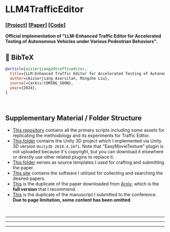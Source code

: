# LLM4TrafficEditor

### [[Project](https://aizierjiang.github.io/LLM4TrafficEditor)] [[Paper](https://drive.google.com/file/d/1ROEi_VpFwPkr0mr1BNNJzl3zMr9kIVX-/view?usp=sharing)] [[Code](https://github.com/Aizierjiang/LLM4TrafficEditor)]

**Official implementation of "LLM-Enhanced Traffic Editor for Accelerated Testing of Autonomous Vehicles under Various Pedestrian Behaviors".** 


## 📜 BibTeX
```bibtex
@article{aizierjiang24trafficeditor,
  title={LLM-Enhanced Traffic Editor for Accelerated Testing of Autonomous Vehicles under Various Pedestrian Behaviors},
  author={Aizierjiang Aiersilan, Mingzhe Liu},
  journal={arXiv:COMING_SOON},
  year={2024},
}
```

<br>


## Supplementary Material / Folder Structure

- [This repository](./) contains all the primary scripts including some assets for replicating the methodology and its experiments for Traffic Editor.
- [This folder](./Unity3DProject/) contains the Unity 3D project which I implemented via Unity 3D version `Unity3D 2018.4.16f1`. Note that "EasyMovieTexture" plugin is not uploaded because it's copyright, but you can download it elsewhere or directly use other related plugins to replace it.
- [This folder](./Submission) serves as source templates I used for crafting and submitting the paper.
- [This site](https://harzing.com/resources/publish-or-perish) contains the software I utilized for collecting and searching the desired papers.
- [This](LLM-Enhanced_Traffic_Editor_for_Accelerated_Testing_of_Autonomous_Vehicles_under_Various_Pedestrian_Behaviors-arxiv.pdf) is the duplicate of the paper downloaded from [Arxiv](https://arxiv.org/abs/NOT_YET_UPLOADED), which is the **full version** that I recommend.
- [This](LLM-Enhanced_Traffic_Editor_for_Accelerated_Testing_of_Autonomous_Vehicles_under_Various_Pedestrian_Behaviors.pdf) is the duplicate of the manuscript I submitted to the conference. **Due to page limitation, some content has been omitted**.

<br>

---

---

---
